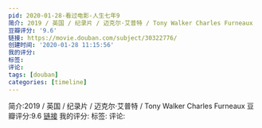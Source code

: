 ```yaml
---
pid: 2020-01-28-看过电影-人生七年9
简介: 2019 / 英国 / 纪录片 / 迈克尔·艾普特 / Tony Walker Charles Furneaux
豆瓣评分: '9.6'
链接: https://movie.douban.com/subject/30322776/
创建时间: '2020-01-28 11:15:56'
我的评分:
标签:
评论:
tags: [douban]
categories: [timeline]
---
```

简介:2019 / 英国 / 纪录片 / 迈克尔·艾普特 / Tony Walker Charles Furneaux
豆瓣评分:9.6
[链接](https://movie.douban.com/subject/30322776/)
我的评分:
标签:
评论:
